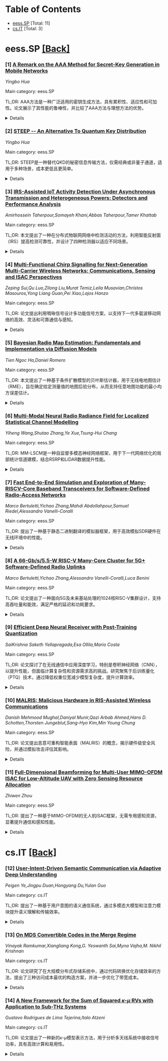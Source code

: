 <div id=toc></div>

# Table of Contents

- [eess.SP](#eess.SP) [Total: 11]
- [cs.IT](#cs.IT) [Total: 3]


<div id='eess.SP'></div>

# eess.SP [[Back]](#toc)

### [1] [A Remark on the AAA Method for Secret-Key Generation in Mobile Networks](https://arxiv.org/abs/2508.05801)
*Yingbo Hua*

Main category: eess.SP

TL;DR: AAA方法是一种广泛适用的密钥生成方法，具有累积性、适应性和可加性。论文展示了其性能的鲁棒性，并比较了AAA方法与理想方法的优势。


<details>
  <summary>Details</summary>
Motivation: 研究AAA方法在密钥生成中的鲁棒性和性能优势，尤其是在存在相关性和泄漏的情况下。

Method: 通过理论分析，验证AAA方法在无限叠加情况下密钥的完美性，并与基于互易信道估计的理想方法进行比较。

Result: AAA方法在无限叠加时密钥的保密性趋于完美，且相比理想方法具有多项优势。

Conclusion: AAA方法在密钥生成中表现出鲁棒性和优越性，适用于多种场景。

Abstract: A broadly applicable method for secret-key generation is named for its
accumulative, adaptable and additive (AAA) properties. This paper first shows a
robustness of its performance. Namely, even if there is an inter correlation or
a leakage caused intra correlation among the superimposed packets, provided
there is a nonzero probability for each packet to be missed in full or in part
by Eve, then the equivocation of the key generated by the AAA method always
becomes perfect as the number of superpositions becomes infinite. Also shown in
this paper is a comparison between the AAA method and an ideal method based on
reciprocal channel estimation, which reveals several advantages of the AAA
method.

</details>


### [2] [STEEP -- An Alternative To Quantum Key Distribution](https://arxiv.org/abs/2508.05882)
*Yingbo Hua*

Main category: eess.SP

TL;DR: STEEP是一种替代QKD的秘密信息传输方法，仅需经典或非量子通道，适用于多种场景，成本更低且更简单。


<details>
  <summary>Details</summary>
Motivation: 探讨一种无需量子通道的秘密信息传输方法，以克服QKD的高成本和复杂性。

Method: 通过回显加密探针（STEEP）实现秘密信息传输，仅需经典或非量子通道。

Result: STEEP在多种实际场景（如空中或海底光缆）中能提供足够的保密速率，支持一次性密码加密。

Conclusion: STEEP在成本、复杂性、兼容性和抗窃听方面优于QKD，是一种可行的替代方案。

Abstract: Secret-message transmission by echoing encrypted probes (STEEP) is discussed
as an alternative to quantum key distribution (QKD). The former only needs
classic or non-quantum channels while the latter needs both quantum and classic
channels for secret-key generation. STEEP is shown to yield a secrecy rate
sufficient for one-time pads encryption in many practical situations including
in-air channels or undersea optical cables. Other advantages of STEEP over QKD
include cost, complexity, compatibility, and robustness against constant
eavesdropping.

</details>


### [3] [IRS-Assisted IoT Activity Detection Under Asynchronous Transmission and Heterogeneous Powers: Detectors and Performance Analysis](https://arxiv.org/abs/2508.05959)
*Amirhossein Taherpour,Somayeh Khani,Abbas Taherpour,Tamer Khattab*

Main category: eess.SP

TL;DR: 本文提出了一种在分布式物联网网络中检测活动的方法，利用智能反射面（IRS）提高检测可靠性，并设计了四种检测器以适应不同场景。


<details>
  <summary>Details</summary>
Motivation: 解决分布式物联网网络中设备异步传输和功率异构导致的检测问题，提升检测可靠性。

Method: 将检测问题建模为二元假设检验，设计了四种检测器（包括最优检测器和三种计算高效的检测器），并推导了检测和虚警概率的闭式表达式。

Result: 通过仿真验证了理论结果，并评估了关键参数（如天线数量、样本数、用户数和IRS元素）对检测性能的影响。

Conclusion: 提出的框架在理论和实践之间架起桥梁，为6G系统中的IRS辅助物联网网络提供了可扩展的解决方案。

Abstract: This paper addresses the problem of activity detection in distributed
Internet of Things (IoT) networks, where devices employ asynchronous
transmissions with heterogeneous power levels to report their local
observations. The system leverages an intelligent reflecting surface (IRS) to
enhance detection reliability, with optional incorporation of a direct
line-of-sight (LoS) path. We formulate the detection problem as a binary
hypothesis test and develop four detectors: an optimal detector alongside three
computationally efficient detectors designed for practical scenarios with
different levels of prior knowledge about noise variance, channel state
information, and device transmit powers. For each detector, we derive
closed-form expressions for both detection and false alarm probabilities,
establishing theoretical performance benchmarks. Extensive simulations validate
our analytical results and systematically evaluate the impact of key system
parameters including the number of antennas, samples, users, and IRS elements
on detection performance. The proposed framework effectively bridges
theoretical optimality with implementation practicality, providing a scalable
solution for IRS-assisted IoT networks in emerging 6G systems.

</details>


### [4] [Multi-Functional Chirp Signalling for Next-Generation Multi-Carrier Wireless Networks: Communications, Sensing and ISAC Perspectives](https://arxiv.org/abs/2508.06022)
*Zeping Sui,Qu Luo,Zilong Liu,Murat Temiz,Leila Musavian,Christos Masouros,Yong Liang Guan,Pei Xiao,Lajos Hanzo*

Main category: eess.SP

TL;DR: 论文提出利用啁啾信号设计多功能信号方案，以支持下一代多载波移动网络的高效、灵活和可靠通信与感知。


<details>
  <summary>Details</summary>
Motivation: 为满足下一代多载波移动网络对服务质量的高要求，需设计适应复杂无线环境的信号方案。

Method: 结合啁啾序列（如Zadoff-Chu序列）与波形（如啁啾扩频和FMCW雷达），提出多功能啁啾多载波波形。

Result: 啁啾波形在高移动性通信和集成感知与通信（ISAC）中表现出优势。

Conclusion: 研究为啁啾信号设计提供了新兴研究方向。

Abstract: To meet the increasingly demanding quality-of-service requirements of the
next-generation multi-carrier mobile networks, it is essential to design
multi-functional signalling schemes facilitating efficient, flexible, and
reliable communication and sensing in complex wireless environments. As a
compelling candidate, we advocate chirp signalling, beneficially amalgamating
sequences (e.g., Zadoff-Chu sequences) with waveforms (e.g., chirp spread
spectrum and frequency-modulated continuous wave (FMCW) radar), given their
resilience against doubly selective channels. Besides chirp sequences, a wide
range of chirp waveforms is considered, ranging from FMCW to affine
frequency-division multiplexing (AFDM), to create a promising chirp
multicarrier waveform. This study also highlights the advantages of such
waveforms in supporting reliable high-mobility communications, plus integrated
sensing and communications (ISAC). Finally, we outline several emerging
research directions for chirp signalling designs.

</details>


### [5] [Bayesian Radio Map Estimation: Fundamentals and Implementation via Diffusion Models](https://arxiv.org/abs/2508.06037)
*Tien Ngoc Ha,Daniel Romero*

Main category: eess.SP

TL;DR: 本文提出了一种基于条件扩散模型的贝叶斯估计器，用于无线电地图估计（RME），旨在确定给定测量值的地图后验分布，从而支持任意地图功能的最小均方误差估计。


<details>
  <summary>Details</summary>
Motivation: 现有贝叶斯方法主要关注地图本身估计，而本文旨在更通用地处理地图后验分布，以支持更多功能（如容量、误码率等）的估计。

Method: 提出基于条件扩散模型的贝叶斯估计器，并与非贝叶斯方法进行理论和数值比较。

Result: 贝叶斯方法在不确定性处理和功能估计方面表现更优，尤其是在需要估计复杂功能时。

Conclusion: 贝叶斯方法在特定场景下（如需要估计地图功能时）更具优势，条件扩散模型为通用贝叶斯估计提供了有效工具。

Abstract: Radio map estimation (RME) is the problem of inferring the value of a certain
metric (e.g. signal power) across an area of interest given a collection of
measurements. While most works tackle this problem from a purely non-Bayesian
perspective, some Bayesian estimators have been proposed. However, the latter
focus on estimating the map itself, the Bayesian standpoint is adopted mainly
to exploit prior information or to capture uncertainty. This paper pursues a
more general formulation, where the goal is to determine the posterior
distribution of the map given the measurements. Besides handling uncertainty
and allowing standard Bayesian estimates, solving this problem is seen to
enable minimum mean square error estimation of arbitrary map functionals (e.g.
capacity, bit error rate, or coverage area to name a few) while training only
for power estimation. A general Bayesian estimator is proposed based on
conditional diffusion models and both the Bayesian and non-Bayesian paradigms
are compared analytically and numerically to determine when the Bayesian
approach is preferable.

</details>


### [6] [Multi-Modal Neural Radio Radiance Field for Localized Statistical Channel Modelling](https://arxiv.org/abs/2508.06054)
*Yiheng Wang,Shutao Zhang,Ye Xue,Tsung-Hui Chang*

Main category: eess.SP

TL;DR: MM-LSCM是一种自监督多模态神经网络框架，用于下一代网络优化的局部统计信道建模，结合RSRP和LiDAR数据提升性能。


<details>
  <summary>Details</summary>
Motivation: 传统LSCM方法仅依赖RSRP数据，无法充分建模影响信号传播的环境结构，因此需要更全面的解决方案。

Method: 提出双分支神经网络架构，整合RSRP和LiDAR点云数据，利用体积渲染多模态合成和环境自监督训练。

Result: 实验表明，MM-LSCM在信道重建精度和抗噪性上显著优于传统方法。

Conclusion: MM-LSCM为实际无线网络优化提供了高效且无需标注数据的解决方案。

Abstract: This paper presents MM-LSCM, a self-supervised multi-modal neural radio
radiance field framework for localized statistical channel modeling (LSCM) for
next-generation network optimization. Traditional LSCM methods rely solely on
RSRP data, limiting their ability to model environmental structures that affect
signal propagation. To address this, we propose a dual-branch neural
architecture that integrates RSRP data and LiDAR point cloud information,
enhancing spatial awareness and predictive accuracy. MM-LSCM leverages
volume-rendering-based multi-modal synthesis to align radio propagation with
environmental obstacles and employs a self-supervised training approach,
eliminating the need for costly labeled data. Experimental results demonstrate
that MM-LSCM significantly outperforms conventional methods in channel
reconstruction accuracy and robustness to noise, making it a promising solution
for real-world wireless network optimization.

</details>


### [7] [Fast End-to-End Simulation and Exploration of Many-RISCV-Core Baseband Transceivers for Software-Defined Radio-Access Networks](https://arxiv.org/abs/2508.06141)
*Marco Bertuletti,Yichao Zhang,Mahdi Abdollahpour,Samuel Riedel,Alessandro Vanelli-Coralli*

Main category: eess.SP

TL;DR: 提出了一种基于静态二进制翻译的模拟器框架，用于高效模拟SDR硬件在无线环境中的性能。


<details>
  <summary>Details</summary>
Motivation: 满足无线带宽需求增长，支持高性能基带处理基础设施的快速演进。

Method: 结合快速近似时序模型和无线信道模型，模拟1024核RISC-V集群上的关键物理层功能。

Result: 单线程模拟5G OFDM符号检测仅需9.5秒至3分钟，并行化后可提速73-121倍。

Conclusion: 该框架为SDR硬件设计提供了高效的验证和性能分析工具。

Abstract: The fast-rising demand for wireless bandwidth requires rapid evolution of
high-performance baseband processing infrastructure. Programmable many-core
processors for software-defined radio (SDR) have emerged as high-performance
baseband processing engines, offering the flexibility required to capture
evolving wireless standards and technologies. This trend must be supported by a
design framework enabling functional validation and end-to-end performance
analysis of SDR hardware within realistic radio environment models. We propose
a static binary translation based simulator augmented with a fast, approximate
timing model of the hardware and coupled to wireless channel models to simulate
the most performance-critical physical layer functions implemented in software
on a many (1024) RISC-V cores cluster customized for SDR. Our framework
simulates the detection of a 5G OFDM-symbol on a server-class processor in
9.5s-3min, on a single thread, depending on the input MIMO size (three orders
of magnitude faster than RTL simulation). The simulation is easily parallelized
to 128 threads with 73-121x speedup compared to a single thread.

</details>


### [8] [A 66-Gb/s/5.5-W RISC-V Many-Core Cluster for 5G+ Software-Defined Radio Uplinks](https://arxiv.org/abs/2508.06176)
*Marco Bertuletti,Yichao Zhang,Alessandro Vanelli-Coralli,Luca Benini*

Main category: eess.SP

TL;DR: 论文提出了一种面向5G及未来基站处理的1024核RISC-V集群设计，支持高吞吐量和能效，满足严格的延迟和功耗要求。


<details>
  <summary>Details</summary>
Motivation: 随着5G及未来无线通信的复杂性增加，基站在严格延迟和功耗限制下需要处理高数据速率，同时需具备可编程性和可重构性以降低成本和时间。

Method: 设计了一个包含1024个精简RISC-V核心的集群，配备专用浮点扩展和4MB共享内存，支持软件定义的5G物理上行共享信道处理。

Result: 吞吐量比现有ASIP高10倍，能效达2-41 Gb/s/W，单集群处理PUSCH仅需1.7 ms，功耗低于6W。

Conclusion: 该设计在性能和能效上优于现有技术，为5G及未来基站提供了可行的解决方案。

Abstract: Following the scale-up of new radio (NR) complexity in 5G and beyond, the
physical layer's computing load on base stations is increasing under a strictly
constrained latency and power budget; base stations must process > 20-Gb/s
uplink wireless data rate on the fly, in < 10 W. At the same time, the
programmability and reconfigurability of base station components are the key
requirements; it reduces the time and cost of new networks' deployment, it
lowers the acceptance threshold for industry players to enter the market, and
it ensures return on investments in a fast-paced evolution of standards. In
this article, we present the design of a many-core cluster for 5G and beyond
base station processing. Our design features 1024, streamlined RISC-V cores
with domain-specific FP extensions, and 4-MiB shared memory. It provides the
necessary computational capabilities for software-defined processing of the
lower physical layer of 5G physical uplink shared channel (PUSCH), satisfying
high-end throughput requirements (66 Gb/s for a transition time interval (TTI),
9.4-302 Gb/s depending on the processing stage). The throughput metrics for the
implemented functions are ten times higher than in state-of-the-art (SoTA)
application-specific instruction processors (ASIPs). The energy efficiency on
key NR kernels (2-41 Gb/s/W), measured at 800 MHz, 25 {\deg}C, and 0.8 V, on a
placed and routed instance in 12-nm CMOS technology, is competitive with SoTA
architectures. The PUSCH processing runs end-to-end on a single cluster in 1.7
ms, at <6-W average power consumption, achieving 12 Gb/s/W.

</details>


### [9] [Efficient Deep Neural Receiver with Post-Training Quantization](https://arxiv.org/abs/2508.06275)
*SaiKrishna Saketh Yellapragada,Esa Ollila,Mario Costa*

Main category: eess.SP

TL;DR: 论文探讨了在无线通信中应用深度学习，特别是卷积神经网络（CNN），以提升性能，但面临计算复杂性和资源需求高的挑战。研究聚焦于后训练量化（PTQ）技术，通过降低权重位宽减少模型复杂度，提升计算效率。


<details>
  <summary>Details</summary>
Motivation: 深度学习在无线通信中表现出优于传统算法的性能，但其高计算复杂性和资源需求限制了在资源受限的边缘系统中的部署。

Method: 采用对称均匀量化方法，包括逐张量和逐通道的后训练量化（PTQ），应用于神经接收器。

Result: 8位逐通道量化保持了与全精度模型相当的BLER性能，4位量化显示出潜力但需进一步优化。

Conclusion: 超低位宽PTQ在6G系统中部署高效神经接收器具有潜力。

Abstract: Deep learning has recently garnered significant interest in wireless
communications due to its superior performance compared to traditional
model-based algorithms. Deep convolutional neural networks (CNNs) have
demonstrated notable improvements in block error rate (BLER) under various
channel models and mobility scenarios. However, the high computational
complexity and resource demands of deep CNNs pose challenges for deployment in
resource-constrained edge systems. The 3rd Generation Partnership Project
(3GPP) Release 20 highlights the pivotal role of artificial intelligence (AI)
integration in enabling advanced radio-access networks for 6G systems. The hard
real-time processing demands of 5G and 6G require efficient techniques such as
post-training quantization (PTQ), quantization-aware training (QAT), pruning,
and hybrid approaches to meet latency requirements. In this paper, we focus on
PTQ to reduce model complexity by lowering the bit-width of weights, thereby
enhancing computational efficiency. Our analysis employs symmetric uniform
quantization, applying both per-tensor and per-channel PTQ to a neural receiver
achieving performance comparable to full-precision models. Specifically, 8-bit
per-channel quantization maintains BLER performance with minimal degradation,
while 4-bit quantization shows great promise but requires further optimization
to achieve target BLER levels. These results highlight the potential of
ultra-low bitwidth PTQ for efficient neural receiver deployment in 6G systems.

</details>


### [10] [MALRIS: Malicious Hardware in RIS-Assisted Wireless Communications](https://arxiv.org/abs/2508.06340)
*Danish Mehmood Mughal,Daniyal Munir,Qazi Arbab Ahmed,Hans D. Schotten,Thorsten Jungeblut,Sang-Hyo Kim,Min Young Chung*

Main category: eess.SP

TL;DR: 论文提出恶意可重构智能表面（MALRIS）的概念，揭示硬件级安全风险，并通过模拟攻击评估其影响。


<details>
  <summary>Details</summary>
Motivation: 可重构智能表面（RIS）在无线通信中广泛应用，但其硬件安全问题被忽视，研究旨在揭示潜在威胁。

Method: 提出MALRIS概念，建模两种攻击（功率分割和单元分割），并在RIS辅助系统中进行模拟。

Result: 模拟显示，即使有限的硬件被攻陷，也会显著降低误码率、吞吐量和保密性等性能指标。

Conclusion: 研究揭示了RIS的硬件安全威胁，呼吁未来无线网络中更安全的RIS部署。

Abstract: Reconfigurable intelligent surfaces (RIS) enhance wireless communication by
dynamically shaping the propagation environment, but their integration
introduces hardware-level security risks. This paper presents the concept of
Malicious RIS (MALRIS), where compromised components behave adversarially, even
under passive operation. The focus of this work is on practical threats such as
manufacturing time tampering, malicious firmware, and partial element control.
Two representative attacks, power-splitting and element-splitting, are modeled
to assess their impact. Simulations in a RIS-assisted system reveal that even a
limited hardware compromise can significantly degrade performance metrics such
as bit error rate, throughput, and secrecy metrics. By exposing this overlooked
threat surface, this work aims to promote awareness and support secure,
trustworthy RIS deployment in future wireless networks.

</details>


### [11] [Full-Dimensional Beamforming for Multi-User MIMO-OFDM ISAC for Low-Altitude UAV with Zero Sensing Resource Allocation](https://arxiv.org/abs/2508.06428)
*Zhiwen Zhou*

Main category: eess.SP

TL;DR: 提出了一种基于MIMO-OFDM的无人机ISAC框架，无需专用感知资源，显著提升通信和感知性能。


<details>
  <summary>Details</summary>
Motivation: 解决传统ISAC系统因专用感知资源分配导致的通信频谱效率下降问题。

Method: 设计发射波束成形以满足通信和感知需求，引入低复杂度目标搜索波束成形算法和两阶段超分辨率感知算法。

Result: 仿真显示该框架不仅提高通信总速率，还在感知性能上优于传统ISAC系统。

Conclusion: 该框架为未来支持低空无人机的ISAC系统提供了高效解决方案。

Abstract: Low-altitude unmanned aerial vehicles (UAVs) are expected to play an
important role for low-altitude economy with a wide range of applications like
precise agriculture, aerial delivery and surveillance. Integrated sensing and
communication (ISAC) is a key technology to enable the large-scale deployment
and routine usage of UAVs by providing both communication and sensing services
efficiently. For UAV ISAC systems, as UAV often acts as both a communication
user equipment (UE) and a sensing target, traditional ISAC systems that usually
allocate dedicated TF resources for sensing are inefficient due to the severe
degradation of communication spectral efficiency. To address this issue, in
this paper, we propose a novel multiple-input multiple-output (MIMO) orthogonal
frequency division multiplexing (OFDM)-based ISAC framework for UAVs that
eliminates the need for dedicated sensing TF resources, achieving zero TF
sensing overhead. By designing the transmit beamforming to meet the
requirements for both communication and sensing tasks, our proposed approach
enables the communication TF resources to be fully reused for sensing, thereby
enhancing both the communication sum rate and the sensing performance in terms
of resolution, unambiguous range, and accuracy. Additionally, we introduce a
low-complexity target searching beamforming algorithm and a two-stage
super-resolution sensing algorithm, which ensure efficient implementation.
Simulation results demonstrate that the proposed MIMO-OFDM-ISAC framework not
only improves the communication sum rate but also outperforms traditional ISAC
systems in sensing performance, making it a promising solution for future ISAC
systems to support low-altitude UAVs.

</details>


<div id='cs.IT'></div>

# cs.IT [[Back]](#toc)

### [12] [User-Intent-Driven Semantic Communication via Adaptive Deep Understanding](https://arxiv.org/abs/2508.05884)
*Peigen Ye,Jingpu Duan,Hongyang Du,Yulan Guo*

Main category: cs.IT

TL;DR: 提出了一种基于用户意图的语义通信系统，通过多模态大模型和注意力模块提升语义理解和传输效率。


<details>
  <summary>Details</summary>
Motivation: 现有语义通信系统未能深入理解用户真实意图，限制了其泛化能力。

Method: 结合多模态大模型生成用户意图先验，提出掩码引导注意力模块和信道状态感知模块。

Result: 在瑞利信道下（SNR 5 dB），PSNR、SSIM和LPIPS分别提升8%、6%和19%。

Conclusion: 该系统实现了深度意图理解，显著优于现有方法。

Abstract: Semantic communication focuses on transmitting task-relevant semantic
information, aiming for intent-oriented communication. While existing systems
improve efficiency by extracting key semantics, they still fail to deeply
understand and generalize users' real intentions. To overcome this, we propose
a user-intention-driven semantic communication system that interprets diverse
abstract intents. First, we integrate a multi-modal large model as semantic
knowledge base to generate user-intention prior. Next, a mask-guided attention
module is proposed to effectively highlight critical semantic regions. Further,
a channel state awareness module ensures adaptive, robust transmission across
varying channel conditions. Extensive experiments demonstrate that our system
achieves deep intent understanding and outperforms DeepJSCC, e.g., under a
Rayleigh channel at an SNR of 5 dB, it achieves improvements of 8%, 6%, and 19%
in PSNR, SSIM, and LPIPS, respectively.

</details>


### [13] [On MDS Convertible Codes in the Merge Regime](https://arxiv.org/abs/2508.06219)
*Vinayak Ramkumar,Xiangliang Kong,G. Yeswanth Sai,Myna Vajha,M. Nikhil Krishnan*

Main category: cs.IT

TL;DR: 论文研究了在大规模分布式存储系统中，通过代码转换优化存储效率的方法，提出了三种访问成本最优的构造方案，并进一步优化了带宽成本。


<details>
  <summary>Details</summary>
Motivation: 在大规模分布式存储系统中，纠删码用于确保磁盘故障的可靠性。通过动态调整代码参数（代码转换）可以显著节省存储空间而不影响可靠性，因此需要设计高效的转换方法。

Method: 研究了将初始MDS码的多个码字合并为单个最终MDS码字的过程，提出了三种访问成本最优的构造方案，并优化了带宽成本。

Result: 三种构造方案分别在不同条件下实现了访问成本的最优化，第三种方案支持任意参数范围且字段大小接近理论下限。带宽优化方案减少了子分组化。

Conclusion: 论文提出的构造方案在访问成本和带宽成本上均实现了优化，为分布式存储系统的代码转换提供了高效解决方案。

Abstract: In large-scale distributed storage systems, erasure coding is employed to
ensure reliability against disk failures. Recent work by Kadekodi et al.
demonstrates that adapting code parameters to varying disk failure rates can
lead to significant storage savings without compromising reliability. Such
adaptations, known as \emph{code conversions}, motivate the design of
\emph{convertible codes}, which enable efficient transformations between codes
of different parameters.
  In this work, we study the setting in which $\lambda$ codewords of an initial
$[n^I = k^I + r^I,\, k^I]$ MDS code are merged into a single codeword of a
final $[n^F = \lambda k^I + r^F,\, k^F = \lambda k^I]$ MDS code. We begin by
presenting three constructions that achieve optimal \emph{access cost}, defined
as the total number of disks accessed during the conversion process. The first
two constructions apply when $\lambda \leq r^I$ and impose specific
divisibility conditions on $r^I$ and the field size $q$. These schemes minimize
both the per-symbol and the overall access cost. The third construction, which
builds on a prior scheme by Kong, achieves minimal access cost while supporting
arbitrary parameter regimes. All three constructions require field sizes that
are linear in the final code length, and notably, the third construction
achieves a field size that matches the lower bound implied by the MDS
conjecture in almost all cases. In addition, we propose a construction that
optimizes the \emph{bandwidth cost}, defined as the total number of symbols
transmitted during conversion. This scheme is a refinement of Maturana and
Rashmi's bandwidth-optimal construction based on the piggybacking framework,
and achieves reduced sub-packetization.

</details>


### [14] [A New Framework for the Sum of Squared $κ$-$μ$ RVs with Application to Sub-THz Systems](https://arxiv.org/abs/2508.06242)
*Gustavo Rodrigues de Lima Tejerina,Italo Atzeni*

Main category: cs.IT

TL;DR: 论文提出了一种新的$\kappa$-$\mu$模型表示方法，用于分析多天线系统中接收信号功率，具有高效计算和易用性。


<details>
  <summary>Details</summary>
Motivation: 研究在sub-THz频段中多天线系统的信号传播特性，解决现有方法计算复杂的问题。

Method: 开发了一种新的$\kappa$-$\mu$随机变量平方和的精确表示方法，推导了概率密度函数和累积分布函数，并分析了计算复杂性和实现细节。

Result: 提出了高效的解析框架，适用于大规模天线阵列系统，并推导了覆盖概率和误码率的表达式。

Conclusion: 新方法显著提升了计算效率和易用性，适用于sub-THz频段的多天线系统性能分析。

Abstract: In this paper, we adopt the $\kappa$-$\mu$ model to characterize the
propagation in the sub-THz band. We develop a new exact representation of the
sum of squared independent and identically distributed $\kappa$-$\mu$ random
variables, which can be used to express the power of the received signal in
multi-antenna systems. Unlike existing ones, the proposed analytical framework
is remarkably tractable and computationally efficient, and thus can be
conveniently employed to analyze systems with massive antenna arrays. We derive
novel expressions for the probability density function and cumulative
distribution function, analyze their convergence and truncation error, and
discuss the computational complexity and the implementation aspects. Moreover,
we derive expressions for the coverage probability and bit error probability
for coherent binary modulations. Lastly, we evaluate the performance of an
uplink sub-THz system where a single-antenna user is served by a base station
employing maximum ratio combining.

</details>
